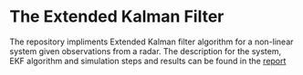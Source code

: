 # The Extended Kalman Filter
The repository impliments Extended Kalman filter algorithm for a non-linear system given observations from a radar. The description for the system, EKF algorithm and simulation steps and results can be found in the [report](Report/report.pdf) 
